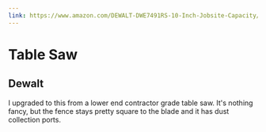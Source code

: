 ```yaml
---
link: https://www.amazon.com/DEWALT-DWE7491RS-10-Inch-Jobsite-Capacity/dp/B00F2CGXGG/ref=sr_1_4?s=power-hand-tools&ie=UTF8&qid=1532311831&sr=1-4&keywords=dewalt+table+saw
---
```

# Table Saw

## Dewalt

I upgraded to this from a lower end contractor grade table saw. It's nothing
fancy, but the fence stays pretty square to the blade and it has dust collection
ports.
